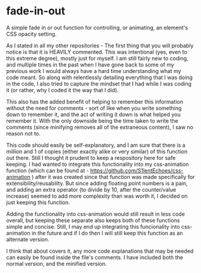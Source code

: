 # fade-in-out

A simple fade in or out function for controlling, or animating, an element's CSS opacity setting.

As I stated in all my other repositories - The first thing that you will probably notice is that it is HEAVILY commented. This was intentional (yes, even to this extreme degree), mostly just for myself. I am still fairly new to coding, and multiple times in the past when I have gone back to some of my previous work I would always have a hard time understanding what my code meant. So along with relentlessly detailing everything that I was doing in the code, I also tried to capture the mindset that I had while I was coding it (or rather, why I coded it the way that I did).

This also has the added benefit of helping to remember this information without the need for comments - sort of like when you write something down to remember it, and the act of writing it down is what helped you remember it. With the only downside being the time taken to write the comments (since minifying removes all of the extraneous content), I saw no reason not to.

This code should easily be self-explanatory, and I am sure that there is a million and 1 of copies (either exactly alike or very similar) of this function out there.  Still I thought it prudent to keep a respository here for safe keeping.  I had wanted to integrate this functionality into my css-animation function (which can be found at - https://github.com/S1lentEchoes/css-animation ) after it was created since that function was made specifically for extensibility/reusability.  But since adding floating point numbers is a pain, and adding an extra operator (to divide by 10, after the counter/value increase) seemed to add more complexity than was worth it, I decided on just keeping this function.

Adding the functionality into css-animation would still result in less code overall, but keeping these separate also keeps both of these functions simple and concise.  Still, I may end up integrating this funcionality into css-animation in the future and if I do then I will still keep this function as an alternate version.

I think that about covers it, any more code explanations that may be needed can easily be found inside the file's comments. I have included both the normal version, and the minified version.

